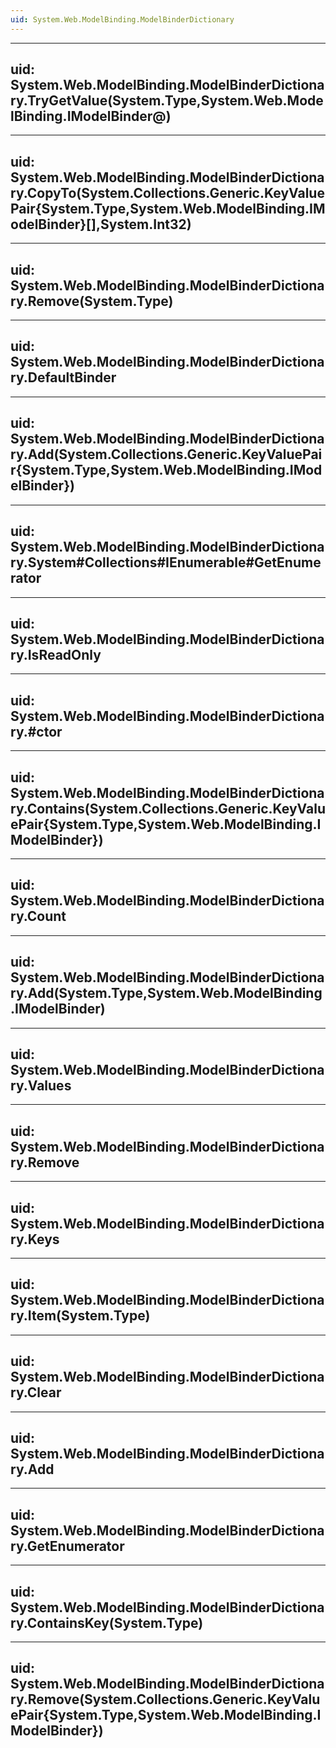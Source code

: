```yaml
---
uid: System.Web.ModelBinding.ModelBinderDictionary
---
```


---
uid: System.Web.ModelBinding.ModelBinderDictionary.TryGetValue(System.Type,System.Web.ModelBinding.IModelBinder@)
---

---
uid: System.Web.ModelBinding.ModelBinderDictionary.CopyTo(System.Collections.Generic.KeyValuePair{System.Type,System.Web.ModelBinding.IModelBinder}[],System.Int32)
---

---
uid: System.Web.ModelBinding.ModelBinderDictionary.Remove(System.Type)
---

---
uid: System.Web.ModelBinding.ModelBinderDictionary.DefaultBinder
---

---
uid: System.Web.ModelBinding.ModelBinderDictionary.Add(System.Collections.Generic.KeyValuePair{System.Type,System.Web.ModelBinding.IModelBinder})
---

---
uid: System.Web.ModelBinding.ModelBinderDictionary.System#Collections#IEnumerable#GetEnumerator
---

---
uid: System.Web.ModelBinding.ModelBinderDictionary.IsReadOnly
---

---
uid: System.Web.ModelBinding.ModelBinderDictionary.#ctor
---

---
uid: System.Web.ModelBinding.ModelBinderDictionary.Contains(System.Collections.Generic.KeyValuePair{System.Type,System.Web.ModelBinding.IModelBinder})
---

---
uid: System.Web.ModelBinding.ModelBinderDictionary.Count
---

---
uid: System.Web.ModelBinding.ModelBinderDictionary.Add(System.Type,System.Web.ModelBinding.IModelBinder)
---

---
uid: System.Web.ModelBinding.ModelBinderDictionary.Values
---

---
uid: System.Web.ModelBinding.ModelBinderDictionary.Remove
---

---
uid: System.Web.ModelBinding.ModelBinderDictionary.Keys
---

---
uid: System.Web.ModelBinding.ModelBinderDictionary.Item(System.Type)
---

---
uid: System.Web.ModelBinding.ModelBinderDictionary.Clear
---

---
uid: System.Web.ModelBinding.ModelBinderDictionary.Add
---

---
uid: System.Web.ModelBinding.ModelBinderDictionary.GetEnumerator
---

---
uid: System.Web.ModelBinding.ModelBinderDictionary.ContainsKey(System.Type)
---

---
uid: System.Web.ModelBinding.ModelBinderDictionary.Remove(System.Collections.Generic.KeyValuePair{System.Type,System.Web.ModelBinding.IModelBinder})
---
